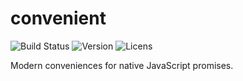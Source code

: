 convenient
===========

![Build Status](https://img.shields.io/travis/ttab/convenient.svg)
![Version](https://img.shields.io/npm/v/convenient.svg)
![Licens](https://img.shields.io/npm/l/convenient.svg)

Modern conveniences for native JavaScript promises.
